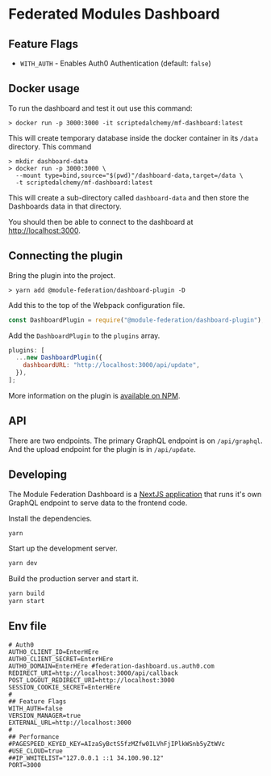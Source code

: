 # Federated Modules Dashboard

## Feature Flags

- `WITH_AUTH` - Enables Auth0 Authentication (default: `false`)

## Docker usage

To run the dashboard and test it out use this command:

```shell script
> docker run -p 3000:3000 -it scriptedalchemy/mf-dashboard:latest
```

This will create temporary database inside the docker container in its `/data` directory. This command

```shell script
> mkdir dashboard-data
> docker run -p 3000:3000 \
  --mount type=bind,source="$(pwd)"/dashboard-data,target=/data \
  -t scriptedalchemy/mf-dashboard:latest
```

This will create a sub-directory called `dashboard-data` and then store the Dashboards data in that directory.

You should then be able to connect to the dashboard at [http://localhost:3000](http://localhost:3000).

## Connecting the plugin

Bring the plugin into the project.

```shell script
> yarn add @module-federation/dashboard-plugin -D
```

Add this to the top of the Webpack configuration file.

```js
const DashboardPlugin = require("@module-federation/dashboard-plugin");
```

Add the `DashboardPlugin` to the `plugins` array.

```js
plugins: [
  ...new DashboardPlugin({
    dashboardURL: "http://localhost:3000/api/update",
  }),
];
```

More information on the plugin is [available on NPM](https://www.npmjs.com/package/@module-federation/dashboard-plugin).

## API

There are two endpoints. The primary GraphQL endpoint is on `/api/graphql`. And the upload endpoint for the plugin is in `/api/update`.

## Developing

The Module Federation Dashboard is a [NextJS application](https://nextjs.org/) that runs it's own GraphQL endpoint to serve data to the frontend code.

Install the dependencies.

```bash
yarn
```

Start up the development server.

```bash
yarn dev
```

Build the production server and start it.

```bash
yarn build
yarn start
```


## Env file
```
# Auth0
AUTH0_CLIENT_ID=EnterHEre
AUTH0_CLIENT_SECRET=EnterHEre
AUTH0_DOMAIN=EnterHEre #federation-dashboard.us.auth0.com
REDIRECT_URI=http://localhost:3000/api/callback
POST_LOGOUT_REDIRECT_URI=http://localhost:3000
SESSION_COOKIE_SECRET=EnterHEre
#
## Feature Flags
WITH_AUTH=false
VERSION_MANAGER=true
EXTERNAL_URL=http://localhost:3000
#
## Performance
#PAGESPEED_KEYED_KEY=AIzaSyBctS5fzMZfw0ILVhFjIPlkWSnb5yZtWVc
#USE_CLOUD=true
##IP_WHITELIST="127.0.0.1 ::1 34.100.90.12"
PORT=3000

```
